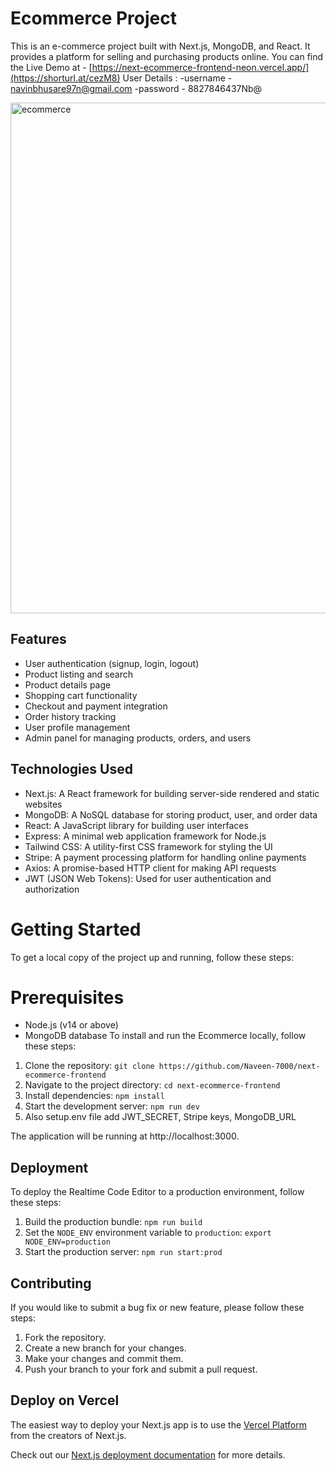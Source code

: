 # Ecommerce Project
This is an e-commerce project built with Next.js, MongoDB, and React. It provides a platform for selling and purchasing products online.
You can find the Live Demo at - [https://next-ecommerce-frontend-neon.vercel.app/](https://shorturl.at/cezM8)
User Details : 
-username - navinbhusare97n@gmail.com
-password - 8827846437Nb@


<img width="817" alt="ecommerce" src="https://github.com/Naveen-7000/next-ecommerce-frontend/assets/79650422/23342631-1081-4283-ba39-9c99a62005ec">


## Features
- User authentication (signup, login, logout)
- Product listing and search
- Product details page
- Shopping cart functionality
- Checkout and payment integration
- Order history tracking
- User profile management
- Admin panel for managing products, orders, and users

## Technologies Used
- Next.js: A React framework for building server-side rendered and static websites
- MongoDB: A NoSQL database for storing product, user, and order data
- React: A JavaScript library for building user interfaces
- Express: A minimal web application framework for Node.js
- Tailwind CSS: A utility-first CSS framework for styling the UI
- Stripe: A payment processing platform for handling online payments
- Axios: A promise-based HTTP client for making API requests
- JWT (JSON Web Tokens): Used for user authentication and authorization

# Getting Started
To get a local copy of the project up and running, follow these steps:
# Prerequisites
- Node.js (v14 or above)
- MongoDB database
To install and run the Ecommerce locally, follow these steps:
1. Clone the repository: `git clone https://github.com/Naveen-7000/next-ecommerce-frontend`
2. Navigate to the project directory: `cd next-ecommerce-frontend`
3. Install dependencies: `npm install`
4. Start the development server: `npm run dev`
5. Also setup.env file add JWT_SECRET, Stripe keys, MongoDB_URL

The application will be running at http://localhost:3000.

## Deployment

To deploy the Realtime Code Editor to a production environment, follow these steps:

1. Build the production bundle: `npm run build`
2. Set the `NODE_ENV` environment variable to `production`: `export NODE_ENV=production`
3. Start the production server: `npm run start:prod`

## Contributing

If you would like to submit a bug fix or new feature, please follow these steps:

1. Fork the repository.
2. Create a new branch for your changes.
3. Make your changes and commit them.
4. Push your branch to your fork and submit a pull request.

## Deploy on Vercel

The easiest way to deploy your Next.js app is to use the [Vercel Platform](https://vercel.com/new?utm_medium=default-template&filter=next.js&utm_source=create-next-app&utm_campaign=create-next-app-readme) from the creators of Next.js.

Check out our [Next.js deployment documentation](https://nextjs.org/docs/deployment) for more details.
